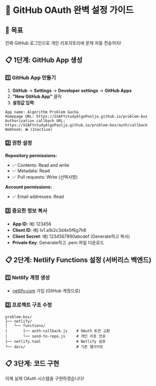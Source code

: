 # 🔐 GitHub OAuth 완벽 설정 가이드

## 🎯 목표
진짜 GitHub 로그인으로 개인 리포지토리에 문제 자동 전송까지!

## 📋 1단계: GitHub App 생성

### 1️⃣ GitHub App 만들기
1. **GitHub** → **Settings** → **Developer settings** → **GitHub Apps**
2. **"New GitHub App"** 클릭
3. **설정값 입력**:

```
App name: Algorithm Problem Gacha
Homepage URL: https://SSAFYstudyAlgoPoolja.github.io/problem-box
Authorization callback URL: https://SSAFYstudyAlgoPoolja.github.io/problem-box/auth/callback
Webhook: ❌ (Inactive)
```

### 2️⃣ 권한 설정
**Repository permissions:**
- ✅ Contents: Read and write
- ✅ Metadata: Read
- ✅ Pull requests: Write (선택사항)

**Account permissions:**
- ✅ Email addresses: Read

### 3️⃣ 중요한 정보 복사
- **App ID**: 예) 123456
- **Client ID**: 예) Iv1.a1b2c3d4e5f6g7h8
- **Client Secret**: 예) 1234567890abcdef (Generate하고 복사)
- **Private Key**: Generate하고 .pem 파일 다운로드

## 📋 2단계: Netlify Functions 설정 (서버리스 백엔드)

### 1️⃣ Netlify 계정 생성
- [netlify.com](https://netlify.com) 가입 (GitHub 계정으로)

### 2️⃣ 프로젝트 구조 수정
```
problem-box/
├── netlify/
│   └── functions/
│       ├── auth-callback.js    # OAuth 토큰 교환
│       └── send-to-repo.js     # 개인 리포 전송
├── netlify.toml                # Netlify 설정
└── docs/                       # 기존 웹사이트
```

## 📋 3단계: 코드 구현

이제 실제 OAuth 시스템을 구현하겠습니다!
